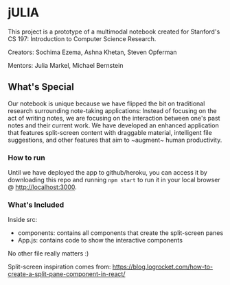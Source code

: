 # jULIA

This project is a prototype of a multimodal notebook created for Stanford's CS 197: Introduction to Computer Science Research.

Creators: Sochima Ezema, Ashna Khetan, Steven Opferman

Mentors: Julia Markel, Michael Bernstein

## What's Special

Our notebook is unique because we have flipped the bit on traditional research surrounding
note-taking applications:
Instead of focusing on the act of writing notes, we are focusing on the interaction between one's
past notes and their current work. We have developed an enhanced application that features
split-screen content with draggable material, intelligent file suggestions, and other features
that aim to ~augment~ human productivity.

### How to run

Until we have deployed the app to github/heroku, you can access it by downloading this repo and running `npm start` to run it in your local browser @ [http://localhost:3000](http://localhost:3000).

### What's Included

Inside src:

- components: contains all components that create the split-screen panes
- App.js: contains code to show the interactive components

No other file really matters :)

Split-screen inspiration comes from:
<https://blog.logrocket.com/how-to-create-a-split-pane-component-in-react/>
